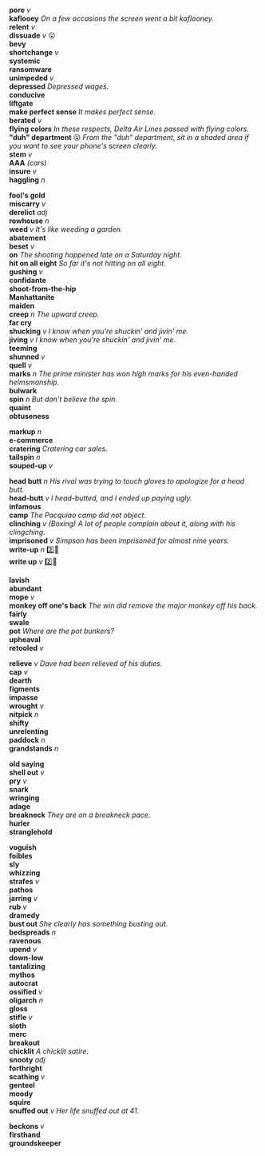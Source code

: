 __pore__ _v_  
__kaflooey__ _On a few occasions the screen went a bit kaflooney._  
__relent__ _v_  
__dissuade__ _v_ :open_mouth:  
__bevy__  
__shortchange__ _v_  
__systemic__  
__ransomware__  
__unimpeded__ _v_  
__depressed__ _Depressed wages._  
__conducive__  
__liftgate__  
__make perfect sense__ _It makes perfect sense._  
__berated__ _v_  
__flying colors__ _In these respects, Delta Air Lines passed with flying colors._  
__"duh" department__ :open_mouth: _From the "duh" department, sit in a shaded area if you want to see your phone's screen clearly._  
__stem__ _v_  
__AAA__ _(cars)_  
__insure__ _v_  
__haggling__ _n_  

__fool's gold__  
__miscarry__ _v_  
__derelict__ _adj_  
__rowhouse__ _n_  
__weed__ _v_ _It's like weeding a garden._  
__abatement__  
__beset__ _v_  
__on__ _The shooting happened late on a Saturday night._  
__hit on all eight__ _So far it's not hitting on all eight._  
__gushing__ _v_  
__confidante__  
__shoot-from-the-hip__  
__Manhattanite__  
__maiden__  
__creep__ _n_ _The upward creep._  
__far cry__  
__shucking__ _v_ _I know when you're shuckin' and jivin' me._  
__jiving__ _v_ _I know when you're shuckin' and jivin' me._  
__teeming__  
__shunned__ _v_  
__quell__ _v_  
__marks__ _n_ _The prime minister has won high marks for his even-handed helmsmanship._  
__bulwark__  
__spin__ _n_ _But don't believe the spin._  
__quaint__  
__obtuseness__  

__markup__ _n_  
__e-commerce__  
__cratering__ _Cratering car sales._  
__tailspin__ _n_  
__souped-up__ _v_  


__head butt__ _n_ _His rival was trying to touch gloves to apologize for a head butt._  
__head-butt__ _v_ _I head-butted, and I ended up paying ugly._  
__infamous__  
__camp__ _The Pacquiao camp did not object._  
__clinching__ _v_ _(Boxing)_ _A lot of people complain about it, along with his clingching._  
__imprisoned__ _v_ _Simpson has been imprisoned for almost nine years._  
__write-up__ _n_ :two::shit:  
__write up__ _v_ :two::shit:  

__lavish__  
__abundant__  
__mope__ _v_  
__monkey off one's back__ _The win did remove the major monkey off his back._  
__fairly__  
__swale__  
__pot__ _Where are the pot bunkers?_  
__upheaval__  
__retooled__ _v_  

__relieve__ _v_ _Dave had been relieved of his duties._  
__cap__ _v_  
__dearth__  
__figments__  
__impasse__  
__wrought__ _v_  
__nitpick__ _n_  
__shifty__  
__unrelenting__  
__paddock__ _n_  
__grandstands__ _n_  

__old saying__  
__shell out__ _v_  
__pry__ _v_  
__snark__  
__wringing__  
__adage__  
__breakneck__ _They are on a breakneck pace._  
__hurler__  
__stranglehold__  

__voguish__  
__foibles__  
__sly__  
__whizzing__  
__strafes__ _v_  
__pathos__  
__jarring__ _v_  
__rub__ _v_  
__dramedy__  
__bust out__ _She clearly has something busting out._  
__bedspreads__ _n_  
__ravenous__  
__upend__ _v_  
__down-low__  
__tantalizing__  
__mythos__  
__autocrat__  
__ossified__ _v_  
__oligarch__ _n_  
__gloss__  
__stifle__ _v_  
__sloth__  
__merc__  
__breakout__  
__chicklit__ _A chicklit satire._  
__snooty__ _adj_  
__forthright__  
__scathing__ _v_  
__genteel__  
__moody__  
__squire__  
__snuffed out__ _v_ _Her life snuffed out at 41._  

__beckons__ _v_  
__firsthand__  
__groundskeeper__  

